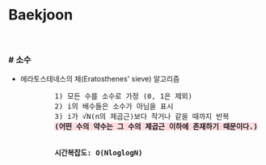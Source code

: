 # Baekjoon

<br>
<h3># 소수</h3>
<ul>
    <li>에라토스테네스의 체(Eratosthenes' sieve) 알고리즘
    <pre>
        1) 모든 수를 소수로 가정 (0, 1은 제외)
        2) i의 배수들은 소수가 아님을 표시
        3) i가 √N(n의 제곱근)보다 작거나 같을 때까지 반복
        <span style='background-color:#ffdce0'><strong>(어떤 수의 약수는 그 수의 제곱근 이하에 존재하기 때문이다.)</strong></span>
        <br>
        <span><strong>시간복잡도: O(NloglogN)</strong></span>
    </pre>
    </li>
</ul>
<br>
